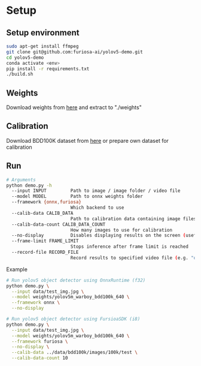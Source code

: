 # Setup

## Setup environment
```bash
sudo apt-get install ffmpeg 
git clone git@github.com:furiosa-ai/yolov5-demo.git
cd yolov5-demo
conda activate <env>
pip install -r requirements.txt
./build.sh
```

## Weights

Download weights from [here](https://drive.google.com/file/d/1Cdvld9ASNpnMUAVC10aDSNUBeLYlFBhB/view?usp=sharing) and extract to "./weights"

## Calibration
Download BDD100K dataset from [here](https://doc.bdd100k.com/download.html) or prepare own dataset for calibration

## Run

```bash
# Arguments
python demo.py -h
  --input INPUT         Path to image / image folder / video file
  --model MODEL         Path to onnx weights folder
  --framework {onnx,furiosa}
                        Which backend to use
  --calib-data CALIB_DATA
                        Path to calibration data containing image files
  --calib-data-count CALIB_DATA_COUNT
                        How many images to use for calibration
  --no-display          Disables displaying results on the screen (useful for server)
  --frame-limit FRAME_LIMIT
                        Stops inference after frame limit is reached
  --record-file RECORD_FILE
                        Record results to specified video file (e.g. "out.mp4")
```

Example
```bash
# Run yolov5 object detector using OnnxRuntime (f32)
python demo.py \
  --input data/test_img.jpg \
  --model weights/yolov5m_warboy_bdd100k_640 \
  --framework onnx \
  --no-display

# Run yolov5 object detector using FursioaSDK (i8)
python demo.py \
  --input data/test_img.jpg \
  --model weights/yolov5m_warboy_bdd100k_640 \
  --framework furiosa \
  --no-display \
  --calib-data ../data/bdd100k/images/100k/test \
  --calib-data-count 10
```
